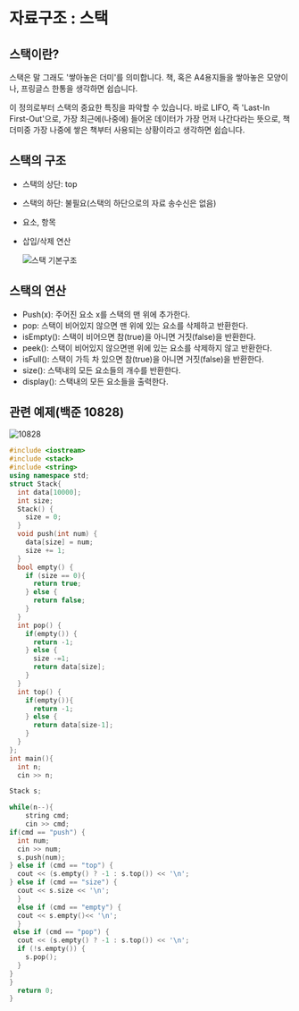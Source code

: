 # 자료구조 : 스택

## 스택이란?

스택은 말 그래도 '쌓아놓은 더미'를 의미합니다. 책, 혹은 A4용지들을 쌓아놓은 모양이나, 프링글스 한통을 생각하면 쉽습니다.

이 정의로부터 스택의 중요한 특징을 파악할 수 있습니다. 바로 LIFO, 즉 'Last-In First-Out'으로, 가장 최근에(나중에) 들어온 데이터가 가장 먼저 나간다라는 뜻으로, 책 더미중 가장 나중에 쌓은 책부터 사용되는 상황이라고 생각하면 쉽습니다.



## 스택의 구조

- 스택의 상단: top

- 스택의 하단: 불필요(스택의 하단으로의 자료 송수신은 없음)

- 요소, 항목

- 삽입/삭제 연산

  ![스택 기본구조](https://drive.google.com/file/d/1dQUdkdhwihafOryqVhc_-cXjoU29j663/view?usp=drive_link)

## 스택의 연산

- Push(x): 주어진 요소 x를 스택의 맨 위에 추가한다.
- pop: 스택이 비어있지 않으면 맨 위에 있는 요소를 삭제하고 반환한다.
- isEmpty(): 스택이 비어으면 참(true)을 아니면 거짓(false)을 반환한다.
- peek(): 스택이 비어있지 않으면맨 위에 있는 요소를 삭제하지 않고 반환한다.
- isFull(): 스택이 가득 차 있으면 참(true)을 아니면 거짓(false)을 반환한다.
- size(): 스택내의 모든 요소들의 개수를 반환한다.
- display(): 스택내의 모든 요소들을 출력한다.

## 관련 예제(백준 10828)

![10828](https://drive.google.com/file/d/1Wa6l7VKYZMbtHBVbjempx_jZKf5YhDih/view?usp=sharing)



```cpp
#include <iostream>
#include <stack>
#include <string>
using namespace std;
struct Stack{
  int data[10000];
  int size;
  Stack() {
    size = 0;
  }
  void push(int num) {
    data[size] = num;
    size += 1;
  }
  bool empty() {
    if (size == 0){
      return true;
    } else {
      return false;
    }
  }
  int pop() {
    if(empty()) {
      return -1;
    } else {
      size -=1;
      return data[size];
    }
  }
  int top() {
    if(empty()){
      return -1;
    } else {
      return data[size-1];
    }
  }
};
int main(){
  int n;
  cin >> n;

Stack s;

while(n--){
    string cmd;
    cin >> cmd;
if(cmd == "push") {
  int num;
  cin >> num;
  s.push(num);
} else if (cmd == "top") {
  cout << (s.empty() ? -1 : s.top()) << '\n';
} else if (cmd == "size") {
  cout << s.size << '\n';
  }
  else if (cmd == "empty") {
  cout << s.empty()<< '\n';
  }
 else if (cmd == "pop") {
  cout << (s.empty() ? -1 : s.top()) << '\n';
  if (!s.empty()) {
    s.pop();
  }
}
}
  return 0;
}


```



